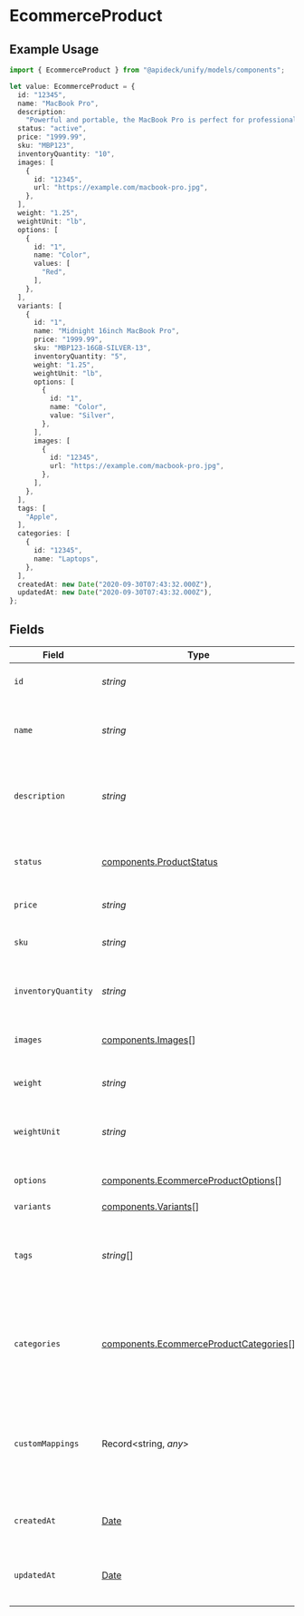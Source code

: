 # EcommerceProduct

## Example Usage

```typescript
import { EcommerceProduct } from "@apideck/unify/models/components";

let value: EcommerceProduct = {
  id: "12345",
  name: "MacBook Pro",
  description:
    "Powerful and portable, the MacBook Pro is perfect for professionals and creatives.",
  status: "active",
  price: "1999.99",
  sku: "MBP123",
  inventoryQuantity: "10",
  images: [
    {
      id: "12345",
      url: "https://example.com/macbook-pro.jpg",
    },
  ],
  weight: "1.25",
  weightUnit: "lb",
  options: [
    {
      id: "1",
      name: "Color",
      values: [
        "Red",
      ],
    },
  ],
  variants: [
    {
      id: "1",
      name: "Midnight 16inch MacBook Pro",
      price: "1999.99",
      sku: "MBP123-16GB-SILVER-13",
      inventoryQuantity: "5",
      weight: "1.25",
      weightUnit: "lb",
      options: [
        {
          id: "1",
          name: "Color",
          value: "Silver",
        },
      ],
      images: [
        {
          id: "12345",
          url: "https://example.com/macbook-pro.jpg",
        },
      ],
    },
  ],
  tags: [
    "Apple",
  ],
  categories: [
    {
      id: "12345",
      name: "Laptops",
    },
  ],
  createdAt: new Date("2020-09-30T07:43:32.000Z"),
  updatedAt: new Date("2020-09-30T07:43:32.000Z"),
};
```

## Fields

| Field                                                                                            | Type                                                                                             | Required                                                                                         | Description                                                                                      | Example                                                                                          |
| ------------------------------------------------------------------------------------------------ | ------------------------------------------------------------------------------------------------ | ------------------------------------------------------------------------------------------------ | ------------------------------------------------------------------------------------------------ | ------------------------------------------------------------------------------------------------ |
| `id`                                                                                             | *string*                                                                                         | :heavy_check_mark:                                                                               | A unique identifier for an object.                                                               | 12345                                                                                            |
| `name`                                                                                           | *string*                                                                                         | :heavy_minus_sign:                                                                               | The name of the product as it should be displayed to customers.                                  | MacBook Pro                                                                                      |
| `description`                                                                                    | *string*                                                                                         | :heavy_minus_sign:                                                                               | A detailed description of the product.                                                           | Powerful and portable, the MacBook Pro is perfect for professionals and creatives.               |
| `status`                                                                                         | [components.ProductStatus](../../models/components/productstatus.md)                             | :heavy_minus_sign:                                                                               | The current status of the product (active or archived).                                          | active                                                                                           |
| `price`                                                                                          | *string*                                                                                         | :heavy_minus_sign:                                                                               | The price of the product.                                                                        | 1999.99                                                                                          |
| `sku`                                                                                            | *string*                                                                                         | :heavy_minus_sign:                                                                               | The stock keeping unit of the product.                                                           | MBP123                                                                                           |
| `inventoryQuantity`                                                                              | *string*                                                                                         | :heavy_minus_sign:                                                                               | The quantity of the product in stock.                                                            | 10                                                                                               |
| `images`                                                                                         | [components.Images](../../models/components/images.md)[]                                         | :heavy_minus_sign:                                                                               | An array of image URLs for the product.                                                          |                                                                                                  |
| `weight`                                                                                         | *string*                                                                                         | :heavy_minus_sign:                                                                               | The weight of the product.                                                                       | 1.25                                                                                             |
| `weightUnit`                                                                                     | *string*                                                                                         | :heavy_minus_sign:                                                                               | The unit of measurement for the weight of the product.                                           | lb                                                                                               |
| `options`                                                                                        | [components.EcommerceProductOptions](../../models/components/ecommerceproductoptions.md)[]       | :heavy_minus_sign:                                                                               | An array of options for the product.                                                             |                                                                                                  |
| `variants`                                                                                       | [components.Variants](../../models/components/variants.md)[]                                     | :heavy_minus_sign:                                                                               | N/A                                                                                              |                                                                                                  |
| `tags`                                                                                           | *string*[]                                                                                       | :heavy_minus_sign:                                                                               | An array of tags for the product, used for organization and searching.                           |                                                                                                  |
| `categories`                                                                                     | [components.EcommerceProductCategories](../../models/components/ecommerceproductcategories.md)[] | :heavy_minus_sign:                                                                               | An array of categories for the product, used for organization and searching.                     |                                                                                                  |
| `customMappings`                                                                                 | Record<string, *any*>                                                                            | :heavy_minus_sign:                                                                               | When custom mappings are configured on the resource, the result is included here.                |                                                                                                  |
| `createdAt`                                                                                      | [Date](https://developer.mozilla.org/en-US/docs/Web/JavaScript/Reference/Global_Objects/Date)    | :heavy_minus_sign:                                                                               | The date and time when the object was created.                                                   | 2020-09-30T07:43:32.000Z                                                                         |
| `updatedAt`                                                                                      | [Date](https://developer.mozilla.org/en-US/docs/Web/JavaScript/Reference/Global_Objects/Date)    | :heavy_minus_sign:                                                                               | The date and time when the object was last updated.                                              | 2020-09-30T07:43:32.000Z                                                                         |